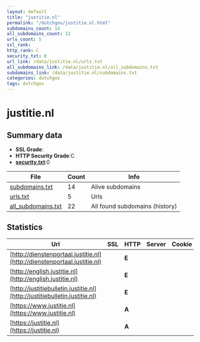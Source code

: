 ```yaml
---
layout: default
title: "justitie.nl"
permalink: "/dutchgov/justitie.nl.html"
subdomains_count: 14
all_subdomains_count: 22
urls_count: 5
ssl_rank: 
http_rank: C
security_txt: 0
url_link: /data/justitie.nl/urls.txt
all_subdomains_link: /data/justitie.nl/all_subdomains.txt
subdomains_link: /data/justitie.nl/subdomains.txt
categories: dutchgov
tags: dutchgov
---
```



# justitie.nl
## Summary data


 - **SSL Grade**:
 - **HTTP Security Grade**:C
 - **[security.txt](https://www.digitaleoverheid.nl/nieuws/standaard-security-txt-nu-verplicht-voor-overheid/)**:0


| File       | Count | Info |
|------------|-------|------|
|[subdomains.txt](/DutchGovScope/data/justitie.nl/subdomains.txt)|14|Alive subdomains|
|[urls.txt](/DutchGovScope/data/justitie.nl/urls.txt)|5|Urls|
|[all_subdomains.txt](/DutchGovScope/data/justitie.nl/all_subdomains.txt)|22|All found subdomains (history)|


## Statistics


| Url | SSL | HTTP | Server | Cookie | HSTS | CORS | CTO | CSP | XFO | XXP | RP |FP| Tech |Title |
|--------|-------|-------|------|------|------|------|------|------|------|------|------|------|------|------|
|[http://dienstenportaal.justitie.nl](http://dienstenportaal.justitie.nl)| | **E**|| | | | | | | | :white_check_mark: | |||
|[http://english.justitie.nl](http://english.justitie.nl)| | **E**|| | | | | | | | :white_check_mark: | |||
|[http://justitiebulletin.justitie.nl](http://justitiebulletin.justitie.nl)| | **E**|| | | | | | | | :white_check_mark: | |||
|[https://www.justitie.nl](https://www.justitie.nl)| | **A**|| |:white_check_mark: | | |:warning: | :white_check_mark: | :white_check_mark: | :white_check_mark: | |HSTS||
|[https://justitie.nl](https://justitie.nl)| | **A**|| |:white_check_mark: | | |:warning: | :white_check_mark: | :white_check_mark: | :white_check_mark: | |HSTS||

